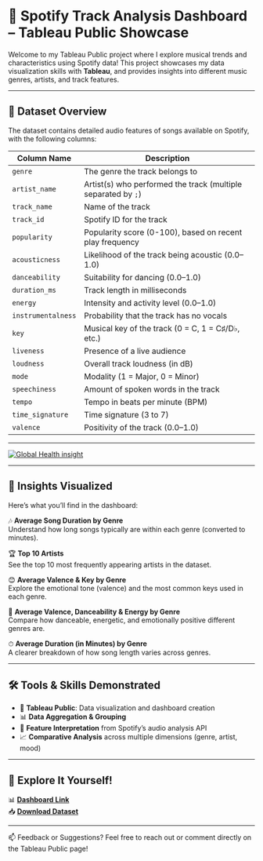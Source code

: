 # 🎵 Spotify Track Analysis Dashboard – Tableau Public Showcase

Welcome to my Tableau Public project where I explore musical trends and characteristics using Spotify data! This project showcases my data visualization skills with **Tableau**, and provides insights into different music genres, artists, and track features.


---

## 📁 Dataset Overview

The dataset contains detailed audio features of songs available on Spotify, with the following columns:

| Column Name       | Description |
|-------------------|-------------|
| `genre`           | The genre the track belongs to |
| `artist_name`     | Artist(s) who performed the track (multiple separated by `;`) |
| `track_name`      | Name of the track |
| `track_id`        | Spotify ID for the track |
| `popularity`      | Popularity score (0-100), based on recent play frequency |
| `acousticness`    | Likelihood of the track being acoustic (0.0–1.0) |
| `danceability`    | Suitability for dancing (0.0–1.0) |
| `duration_ms`     | Track length in milliseconds |
| `energy`          | Intensity and activity level (0.0–1.0) |
| `instrumentalness`| Probability that the track has no vocals |
| `key`             | Musical key of the track (0 = C, 1 = C♯/D♭, etc.) |
| `liveness`        | Presence of a live audience |
| `loudness`        | Overall track loudness (in dB) |
| `mode`            | Modality (1 = Major, 0 = Minor) |
| `speechiness`     | Amount of spoken words in the track |
| `tempo`           | Tempo in beats per minute (BPM) |
| `time_signature`  | Time signature (3 to 7) |
| `valence`         | Positivity of the track (0.0–1.0) |

---
<div class='tableauPlaceholder' id='viz1759149424060' style='position: relative'><noscript><a href='#'><img alt='Global Health insight ' src='https:&#47;&#47;public.tableau.com&#47;static&#47;images&#47;He&#47;Healthdata_17562987225410&#47;GlobalHealthDashboard&#47;1_rss.png' style='border: none' /></a></noscript><object class='tableauViz'  style='display:none;'><param name='host_url' value='https%3A%2F%2Fpublic.tableau.com%2F' /> <param name='embed_code_version' value='3' /> <param name='site_root' value='' /><param name='name' value='Healthdata_17562987225410&#47;GlobalHealthDashboard' /><param name='tabs' value='no' /><param name='toolbar' value='yes' /><param name='static_image' value='https:&#47;&#47;public.tableau.com&#47;static&#47;images&#47;He&#47;Healthdata_17562987225410&#47;GlobalHealthDashboard&#47;1.png' /> <param name='animate_transition' value='yes' /><param name='display_static_image' value='yes' /><param name='display_spinner' value='yes' /><param name='display_overlay' value='yes' /><param name='display_count' value='yes' /><param name='language' value='en-US' /></object></div>                



---

## 📌 Insights Visualized

Here’s what you’ll find in the dashboard:

🎶 **Average Song Duration by Genre**  
Understand how long songs typically are within each genre (converted to minutes).

🏆 **Top 10 Artists**  
See the top 10 most frequently appearing artists in the dataset.

😊 **Average Valence & Key by Genre**  
Explore the emotional tone (valence) and the most common keys used in each genre.

💃 **Average Valence, Danceability & Energy by Genre**  
Compare how danceable, energetic, and emotionally positive different genres are.

⏱ **Average Duration (in Minutes) by Genre**  
A clearer breakdown of how song length varies across genres.

---

## 🛠 Tools & Skills Demonstrated

- 📌 **Tableau Public**: Data visualization and dashboard creation
- 📊 **Data Aggregation & Grouping**
- 🎼 **Feature Interpretation** from Spotify’s audio analysis API
- 📈 **Comparative Analysis** across multiple dimensions (genre, artist, mood)

---

## 🔗 Explore It Yourself!

📊 [**Dashboard Link**](https://public.tableau.com/views/Spotifyexercise_17563059816430/Dashboard1?:language=en-US&:sid=&:redirect=auth&:display_count=n&:origin=viz_share_link/)  
📥 [**Download Dataset**](https://raw.githubusercontent.com/Aromrom/Spotify-Exercise-using-Tableau-Public/refs/heads/main/Spotify%20exercise.twbx)

---
📫 Feedback or Suggestions?
Feel free to reach out or comment directly on the Tableau Public page!

